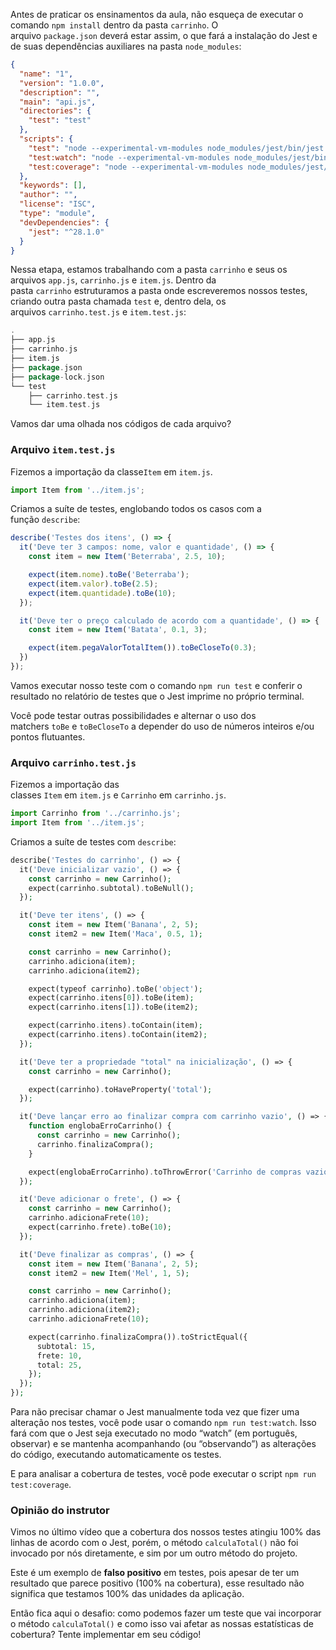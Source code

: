 Antes de praticar os ensinamentos da aula, não esqueça de executar o comando `npm install` dentro da pasta `carrinho`. O arquivo `package.json` deverá estar assim, o que fará a instalação do Jest e de suas dependências auxiliares na pasta `node_modules`:

```json
{
  "name": "1",
  "version": "1.0.0",
  "description": "",
  "main": "api.js",
  "directories": {
    "test": "test"
  },
  "scripts": {
    "test": "node --experimental-vm-modules node_modules/jest/bin/jest.js",
    "test:watch": "node --experimental-vm-modules node_modules/jest/bin/jest.js --detectOpenHandles --watch",
    "test:coverage": "node --experimental-vm-modules node_modules/jest/bin/jest.js --detectOpenHandles --coverage"
  },
  "keywords": [],
  "author": "",
  "license": "ISC",
  "type": "module",
  "devDependencies": {
    "jest": "^28.1.0"
  }
}
```

Nessa etapa, estamos trabalhando com a pasta `carrinho` e seus os arquivos `app.js`, `carrinho.js` e `item.js`. Dentro da pasta `carrinho` estruturamos a pasta onde escreveremos nossos testes, criando outra pasta chamada `test` e, dentro dela, os arquivos `carrinho.test.js` e `item.test.js`:

```go
.
├── app.js
├── carrinho.js
├── item.js
├── package.json
├── package-lock.json
└── test
    ├── carrinho.test.js
    └── item.test.js
```

Vamos dar uma olhada nos códigos de cada arquivo?

### Arquivo `item.test.js`

Fizemos a importação da classe`Item` em `item.js`.

```javascript
import Item from '../item.js';
```

Criamos a suíte de testes, englobando todos os casos com a função `describe`:

```javascript
describe('Testes dos itens', () => {
  it('Deve ter 3 campos: nome, valor e quantidade', () => {
    const item = new Item('Beterraba', 2.5, 10);

    expect(item.nome).toBe('Beterraba');
    expect(item.valor).toBe(2.5);
    expect(item.quantidade).toBe(10);
  });

  it('Deve ter o preço calculado de acordo com a quantidade', () => {
    const item = new Item('Batata', 0.1, 3);

    expect(item.pegaValorTotalItem()).toBeCloseTo(0.3);
  })
});
```

Vamos executar nosso teste com o comando `npm run test` e conferir o resultado no relatório de testes que o Jest imprime no próprio terminal.

Você pode testar outras possibilidades e alternar o uso dos matchers `toBe` e `toBeCloseTo` a depender do uso de números inteiros e/ou pontos flutuantes.

### Arquivo `carrinho.test.js`

Fizemos a importação das classes `Item` em `item.js` e `Carrinho` em `carrinho.js`.

```javascript
import Carrinho from '../carrinho.js';
import Item from '../item.js';
```

Criamos a suíte de testes com `describe`:

```php
describe('Testes do carrinho', () => {
  it('Deve inicializar vazio', () => {
    const carrinho = new Carrinho();
    expect(carrinho.subtotal).toBeNull();
  });

  it('Deve ter itens', () => {
    const item = new Item('Banana', 2, 5);
    const item2 = new Item('Maca', 0.5, 1);

    const carrinho = new Carrinho();
    carrinho.adiciona(item);
    carrinho.adiciona(item2);

    expect(typeof carrinho).toBe('object');
    expect(carrinho.itens[0]).toBe(item);
    expect(carrinho.itens[1]).toBe(item2);

    expect(carrinho.itens).toContain(item);
    expect(carrinho.itens).toContain(item2);
  });

  it('Deve ter a propriedade "total" na inicialização', () => {
    const carrinho = new Carrinho();

    expect(carrinho).toHaveProperty('total');
  });

  it('Deve lançar erro ao finalizar compra com carrinho vazio', () => {
    function englobaErroCarrinho() {
      const carrinho = new Carrinho();
      carrinho.finalizaCompra();
    }

    expect(englobaErroCarrinho).toThrowError('Carrinho de compras vazio');
  });

  it('Deve adicionar o frete', () => {
    const carrinho = new Carrinho();
    carrinho.adicionaFrete(10);
    expect(carrinho.frete).toBe(10);
  });

  it('Deve finalizar as compras', () => {
    const item = new Item('Banana', 2, 5);
    const item2 = new Item('Mel', 1, 5);

    const carrinho = new Carrinho();
    carrinho.adiciona(item);
    carrinho.adiciona(item2);
    carrinho.adicionaFrete(10);

    expect(carrinho.finalizaCompra()).toStrictEqual({
      subtotal: 15,
      frete: 10,
      total: 25,
    });
  });
});
```

Para não precisar chamar o Jest manualmente toda vez que fizer uma alteração nos testes, você pode usar o comando `npm run test:watch`. Isso fará com que o Jest seja executado no modo “watch” (em português, observar) e se mantenha acompanhando (ou “observando”) as alterações do código, executando automaticamente os testes.

E para analisar a cobertura de testes, você pode executar o script `npm run test:coverage`.

### Opinião do instrutor

Vimos no último vídeo que a cobertura dos nossos testes atingiu 100% das linhas de acordo com o Jest, porém, o método `calculaTotal()` não foi invocado por nós diretamente, e sim por um outro método do projeto.

Este é um exemplo de **falso positivo** em testes, pois apesar de ter um resultado que parece positivo (100% na cobertura), esse resultado não significa que testamos 100% das unidades da aplicação.

Então fica aqui o desafio: como podemos fazer um teste que vai incorporar o método `calculaTotal()` e como isso vai afetar as nossas estatísticas de cobertura? Tente implementar em seu código!